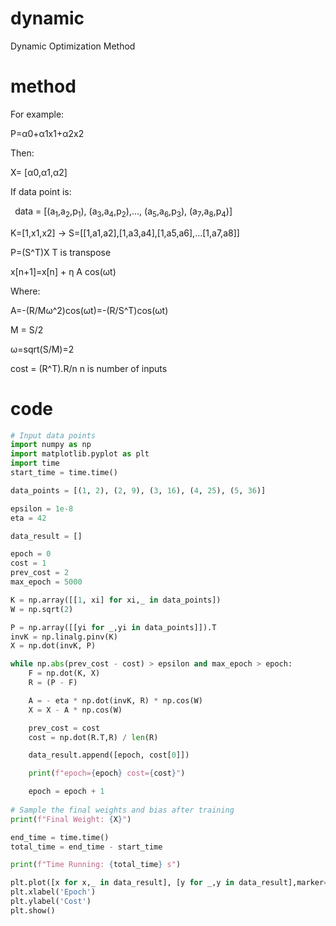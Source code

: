 # dynamic
Dynamic Optimization Method

# method
For example:

P=α0+α1x1+α2x2

Then:

X= [α0,α1,α2]

If data point is: 

` `data = [(a<sub>1</sub>,a<sub>2</sub>,p<sub>1</sub>), (a<sub>3</sub>,a<sub>4</sub>,p<sub>2</sub>),…, (a<sub>5</sub>,a<sub>6</sub>,p<sub>3</sub>), (a<sub>7</sub>,a<sub>8</sub>,p<sub>4</sub>)]

K=[1,x1,x2] → S=[[1,a1,a2],[1,a3,a4],[1,a5,a6],...[1,a7,a8]] 

P=(S^T)X
T is transpose

x[n+1]=x[n] + η A cos(ωt)

Where:

A=-(R/Mω^2)cos(ωt)=-(R/S^T)cos(ωt)

M = S/2

ω=sqrt(S/M)=2

cost = (R^T).R/n
n is number of inputs


# code
```python
# Input data points
import numpy as np
import matplotlib.pyplot as plt
import time
start_time = time.time()

data_points = [(1, 2), (2, 9), (3, 16), (4, 25), (5, 36)]

epsilon = 1e-8
eta = 42

data_result = []

epoch = 0
cost = 1
prev_cost = 2
max_epoch = 5000

K = np.array([[1, xi] for xi,_ in data_points])
W = np.sqrt(2)

P = np.array([[yi for _,yi in data_points]]).T
invK = np.linalg.pinv(K)
X = np.dot(invK, P)

while np.abs(prev_cost - cost) > epsilon and max_epoch > epoch:
    F = np.dot(K, X)
    R = (P - F)

    A = - eta * np.dot(invK, R) * np.cos(W)
    X = X - A * np.cos(W)

    prev_cost = cost
    cost = np.dot(R.T,R) / len(R)

    data_result.append([epoch, cost[0]])

    print(f"epoch={epoch} cost={cost}")

    epoch = epoch + 1
    
# Sample the final weights and bias after training
print(f"Final Weight: {X}")

end_time = time.time()
total_time = end_time - start_time

print(f"Time Running: {total_time} s")

plt.plot([x for x,_ in data_result], [y for _,y in data_result],marker='o')
plt.xlabel('Epoch')
plt.ylabel('Cost')
plt.show()
```
